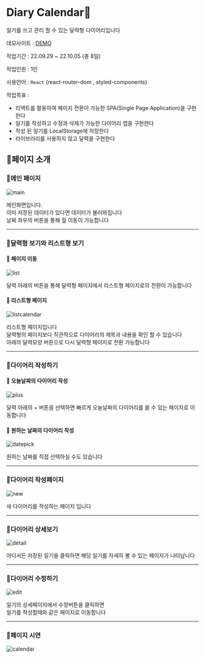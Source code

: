 # Diary Calendar📆

일기를 쓰고 관리 할 수 있는 달력형 다이어리입니다

데모사이트 : [DEMO](https://tmdgp0212.github.io/Diary_Calendar)

작업기간 : 22.09.29 ~ 22.10.05 (총 8일)

작업인원 : 1인

사용언어 : `React`
(react-router-dom , styled-components)

작업목표 : 
- 리액트를 활용하여 페이지 전환이 가능한 SPA(Single Page Application)을 구현한다
- 일기를 작성하고 수정과 삭제가 가능한 다이어리 앱을 구현한다
- 작성 된 일기를 LocalStorage에 저장한다
- 라이브러리를 사용하지 않고 달력을 구현한다

## 🧡페이지 소개

### 💛메인 페이지

![main](https://user-images.githubusercontent.com/112364408/213084460-497bb7c4-c638-4f42-88da-96c4ebbfb69b.png)

메인화면입니다.  
이미 저장된 데이터가 있다면 데이터가 불러와집니다  
날짜 좌우의 버튼을 통해 월 이동이 가능합니다 

---

### 💛달력형 보기와 리스트형 보기

#### 🌟 페이지 이동

![list](https://user-images.githubusercontent.com/112364408/213084986-9a91de56-414e-4739-9605-3e5e850b1b34.png)

달력 아래의 버튼을 통해 달력형 페이지에서 리스트형 페이지로의 전환이 가능합니다

#### 🌟 리스트형 페이지

![listcalendar](https://user-images.githubusercontent.com/112364408/213085133-3f2242f0-7590-421f-aadb-ec7228ed13fa.png)

리스트형 페이지입니다  
달력형의 페이지보다 직관적으로 다이어리의 제목과 내용을 확인 할 수 있습니다  
아래의 달력모양 버튼으로 다시 달력형 페이지로 전환 가능합니다

---

### 💛다이어리 작성하기

#### 🌟 오늘날짜의 다이어리 작성

![plus](https://user-images.githubusercontent.com/112364408/213085501-1cd4dd97-e041-4b0e-92e1-1a605d18c551.png)

달력 아래의 + 버튼을 선택하면 빠르게 오늘날짜의 다이어리를 쓸 수 있는 페이지로 이동합니다

#### 🌟 원하는 날짜의 다이어리 작성

![datepick](https://user-images.githubusercontent.com/112364408/213085502-f00a6bec-84fc-4f92-bdaf-edfc236257b4.png)

원하는 날짜를 직접 선택하실 수도 있습니다

---

### 💛다이어리 작성페이지

![new](https://user-images.githubusercontent.com/112364408/213085989-eeabffeb-6f81-4269-abcc-de73698303e1.png)

새 다이어리를 작성하는 페이지 입니다

---

### 💛다이어리 상세보기

![detail](https://user-images.githubusercontent.com/112364408/213086075-625d67e0-8e4f-471c-9ec9-8c64ebab31fd.png)

어디서든 저장된 일기을 클릭하면 해당 일기를 자세히 볼 수 있는 페이지가 나타납니다

---

### 💛다이어리 수정하기

![edit](https://user-images.githubusercontent.com/112364408/213086650-8c56f245-1475-4a11-b9ef-4c74d88f68f4.png)

일기의 상세페이지에서 수정버튼을 클릭하면  
일기를 작성할때와 같은 페이지로 이동합니다

---

### 💛페이지 시연

![calendar](https://user-images.githubusercontent.com/112364408/213086823-0b13698e-1064-4bcb-80cc-13ff6413f126.gif)

